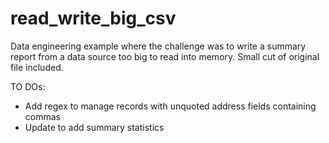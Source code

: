 # read_write_big_csv
Data engineering example where the challenge was to write a summary report from a data source too big to read into memory. Small cut of original file included. 

TO DOs: 
- Add regex to manage records with unquoted address fields containing commas
- Update to add summary statistics







